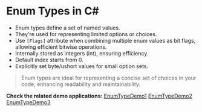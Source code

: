# Enum Types in C#

- Enum types define a set of named values.
- They're used for representing limited options or choices.
- Use `[Flags]` attribute when combining multiple enum values as bit flags, allowing efficient bitwise operations.
- Internally stored as integers (int), ensuring efficiency.
- Default index starts from 0.
- Explicitly set byte/ushort values for small option sets.

> Enum types are ideal for representing a concise set of choices in your code, enhancing readability and maintainability.

**Check the related demo applications:**
[EnumTypeDemo1](https://github.com/cmkaya/dotnet-practical-guide/tree/main/demos/CSharpDemoApps/EnumTypeDemo1)
[EnumTypeDemo2](https://github.com/cmkaya/dotnet-practical-guide/tree/main/demos/CSharpDemoApps/EnumTypeDemo2)
[EnumTypeDemo3](https://github.com/cmkaya/dotnet-practical-guide/tree/main/demos/CSharpDemoApps/EnumTypeDemo3)